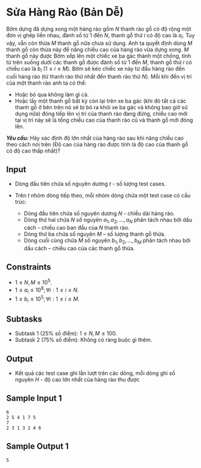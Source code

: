 # Sửa Hàng Rào (Bản Dễ)

Bờm dựng đã dựng xong một hàng rào gồm $N$ thanh rào gỗ có độ rộng một đơn vị ghép liền nhau, đánh số từ $1$ đến $N,$ thanh gỗ thứ $i$ có độ cao là $a_i$. Tuy vậy, vẫn còn thừa $M$ thanh gỗ nữa chưa sử dụng. Anh ta quyết định dùng $M$ thanh gỗ còn thừa này để nâng chiều cao của hàng rào vừa dựng xong. $M$ thanh gỗ này được Bờm xếp lên một chiếc xe ba gác thành một chồng, tính từ trên xuống dưới các thanh gỗ được đánh số từ $1$ đến $M,$ thanh gỗ thứ $i$ có chiều cao là $b_i \ (1\le i\le M)$. Bờm sẽ kéo chiếc xe này từ đầu hàng rào đến cuối hàng rào (từ thanh rào thứ nhất đến thanh rào thứ $N$). Mỗi khi đến vị trí của một thanh rào anh ta có thể:

- Hoặc bỏ qua không làm gì cả.
- Hoặc lấy một thanh gỗ bất kỳ còn lại trên xe ba gác (khi đó tất cả các thanh gỗ ở bên trên nó sẽ bị bỏ ra khỏi xe ba gác và không bao giờ sử dụng nữa) đóng tiếp lên vị trí của thanh rào đang đứng, chiều cao mới tại vị trí này sẽ là tổng chiều cao của thanh rào cũ và thanh gỗ mới đóng lên.

***Yêu cầu:*** Hãy xác định độ lớn nhất của hàng rào sau khi nâng chiều cao theo cách nói trên (Độ cao của hàng rào được tính là độ cao của thanh gỗ có độ cao thấp nhất)?

## Input

- Dòng đầu tiên chứa số nguyên dương $t$ - số lượng test cases.
- Trên $t$ nhóm dòng tiếp theo, mỗi nhóm dòng chứa một test case có cấu trúc:

    - Dòng đầu tiên chứa số nguyên dương $N$ - chiều dài hàng rào.
    - Dòng thứ hai chứa $N$ số nguyên $a_1, a_2, \dots, a_N$ phân tách nhau bởi dấu cách - chiều cao ban đầu của $N$ thanh rào.
    - Dòng thứ ba chứa số nguyên $M$ – số lượng thanh gỗ thừa.
	- Dòng cuối cùng chứa $M$ số nguyên $b_1, b_2, \dots, b_M$ phân tách nhau bởi dấu cách – chiều cao của các thanh gỗ thừa.

## Constraints

- $1 \le N, M \le 10^5$.
- $1 \le a_i \le 10^8; \forall i: 1 \le i \le N$.
- $1 \le b_i \le 10^5; \forall i: 1 \le i \le M$.

## Subtasks

- Subtask $1$ ($25\%$ số điểm): $1 \le N, M \le 100$.
- Subtask $2$ ($75\%$ số điểm): Không có ràng buộc gì thêm.

## Output

- Kết quả các test case ghi lần lượt trên các dòng, mỗi dòng ghi số nguyên $H$ - độ cao lớn nhất của hàng rào thu được
	
## Sample Input 1

```
6
2 5 4 1 7 5
7
2 3 1 3 2 4 6
```

## Sample Output 1

```
5
```



